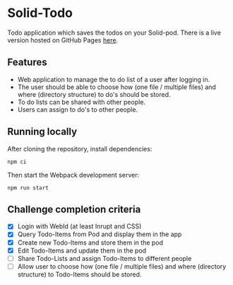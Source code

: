 # Solid-Todo
Todo application which saves the todos on your Solid-pod. There is a live version hosted on GitHub Pages [here](https://solidlabresearch.github.io/solid-todo-app-react/).

## Features
- Web application to manage the to do list of a user after logging in.
- The user should be able to choose how (one file / multiple files) and where (directory structure) to do's should be stored.
- To do lists can be shared with other people.
- Users can assign to do's to other people.

## Running locally

After cloning the repository, install dependencies:

```
npm ci
```

Then start the Webpack development server:

```
npm run start
```
 
## Challenge completion criteria

- [x] Login with WebId (at least Inrupt and CSS)
- [x] Query Todo-Items from Pod and display them in the app
- [x] Create new Todo-Items and store them in the pod
- [x] Edit Todo-Items and update them in the pod
- [ ] Share Todo-Lists and assign Todo-Items to different people
- [ ] Allow user to choose how (one file / multiple files) and where (directory structure) to Todo-Items should be stored. 
